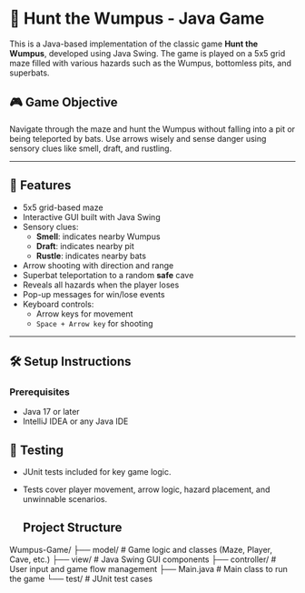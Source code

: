 # 🐗 Hunt the Wumpus - Java Game

This is a Java-based implementation of the classic game **Hunt the Wumpus**, developed using Java Swing. The game is played on a 5x5 grid maze filled with various hazards such as the Wumpus, bottomless pits, and superbats.

## 🎮 Game Objective

Navigate through the maze and hunt the Wumpus without falling into a pit or being teleported by bats. Use arrows wisely and sense danger using sensory clues like smell, draft, and rustling.

---

## 🧩 Features

- 5x5 grid-based maze
- Interactive GUI built with Java Swing
- Sensory clues:
  - **Smell**: indicates nearby Wumpus
  - **Draft**: indicates nearby pit
  - **Rustle**: indicates nearby bats
- Arrow shooting with direction and range
- Superbat teleportation to a random **safe** cave
- Reveals all hazards when the player loses
- Pop-up messages for win/lose events
- Keyboard controls:
  - Arrow keys for movement
  - `Space + Arrow key` for shooting

---

## 🛠️ Setup Instructions

### Prerequisites
- Java 17 or later
- IntelliJ IDEA or any Java IDE

## 🧪 Testing
- JUnit tests included for key game logic.
- Tests cover player movement, arrow logic, hazard placement, and unwinnable scenarios.

  ## Project Structure 
Wumpus-Game/
├── model/             # Game logic and classes (Maze, Player, Cave, etc.)
├── view/              # Java Swing GUI components
├── controller/        # User input and game flow management
├── Main.java          # Main class to run the game
└── test/              # JUnit test cases
